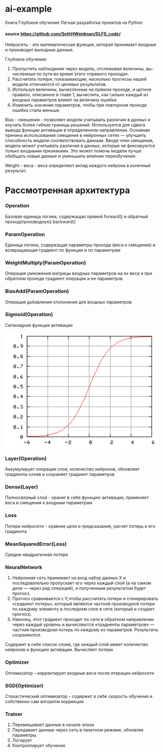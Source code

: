 # ai-example

Книга Глубокое обучение Легкая разработка проектов на Python
#### source https://github.com/SethHWeidman/DLFS_code/

Нейросеть - это математическая функция, которая принимает входные и производит выходные данные.

Глубокое обучение:
1. Пропустить наблюдения через модель, отслеживая величины, вы- численные по пути во время этого «прямого прохода».
2. Рассчитать потери, показывающие, насколько прогнозы нашей модели отличаются от целевых результатов.
3. Используя величины, вычисленные на прямом проходе, и цепное правило, описанное в главе 1, вычислить, как сильно каждый из входных параметров влияет на величину ошибки.
4. Изменить значения параметров, чтобы при повторном проходе ошибка стала меньше.

Bias - смешения - позволяет модели учитывать различия в данных и изучать более гибкие границы решений. Используется для сдвига вывода функции активации в определенном направлении.
Основная причина использования смещения в нейронных сетях — улучшить способность модели соответствовать данным.
Вводя член смещения, модель может учитывать различия в данных, которые не фиксируются только входными признаками.
Это может помочь модели лучше обобщать новые данные и уменьшить влияние переобучения.

Weight - веса -  веса определяют вклад каждого нейрона в конечный результат. 

# Рассмотренная архитектура

### Operation

Базовая единица логики, содержащая прямой forward() и обратный проход(производную) backward()

### ParamOperation

Единица логики, содержащая параметры прохода (веса и смещения) и возвращающая градиент по функции и по параметрам

### WeightMultiply(ParamOperation)

Операция умножения матрицы входных параметров на их веса и при обратном проходе градиент операции и ее параметров

### BiasAdd(ParamOperation)

Операция добавления отклонения для входных параметров

### Sigmoid(Operation)

Сигмоидная функция активации

![sigmoid.png](./imgs/sigmoid.png)

### Layer(Operation)

Аккумулирует операции слоя, количество нейронов, обновляет градиенты слоев и сохраняет градиент параметров

### Dense(Layer)

Полносвязный слой - хранит в себе функцию активации, применяет веса и смещения к входным параметрам

### Loss

Потери нейросети - сравние цели и предсказания, расчет потерь и его градиента

### MeanSquaredError(Loss)

Средне-квадратичная потеря

### NeuralNetwork

1. Нейронная сеть принимает на вход набор данных X и последовательно пропускает его через каждый слой 
(а на самом деле — через ряд операций), и полученным результатом будет прогноз.
2. Прогноз сравнивается с У,чтобы рассчитать потери и сгенерировать «градиент потерь»,
который является частной производной потери по каждому элементу в последнем слое 
в сети (который и создает прогноз).
3. Наконец, этот градиент проходит по сети в обратном направлении через каждый уровень
и вычисляются «градиенты параметров» — частная производная потерь по каждому из параметров.
Результаты сохраняются.

Содержит в себе список слоев, где каждый слой имеет количество нейронов и функцию активации. Вычисляет потери

### Optimizer

Оптимизатор - корректирует входные веса после итерации нейросети

### SGD(Optimizer)

Стохастический оптимизатор - содержит в себе скорость обучения и собственно сам алгоритм коррекции

### Trainer

1) Перемешивает данные в начале эпохи
2) Передавает данные через сеть в пакетном режиме, обновляя параметры.
3) Логирует
4) Контроллирует обучение

